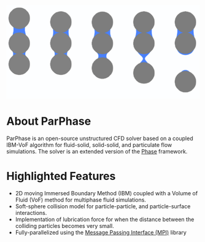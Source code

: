 ![Image of 2D particle interactions by ParPhase](imgs/NC.png)

# About ParPhase

ParPhase is an open-source unstructured CFD solver based on a coupled IBM-VoF algorithm for fluid-solid, solid-solid, and particulate flow simulations. The solver is an extended version of the [Phase](https://github.com/obrienadam/Phase) framework.

# Highlighted Features

* 2D moving Immersed Boundary Method (IBM) coupled with a Volume of Fluid (VoF) method for multiphase fluid simulations.
* Soft-sphere collision model for particle-particle, and particle-surface interactions. 
* Implementation of lubrication force for when the distance between the colliding particles becomes very small.
* Fully-parallelized using the [Message Passing Interface (MPI)](https://www.open-mpi.org/) library